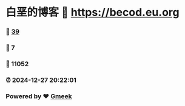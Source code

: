 # 白垩的博客 :link: https://becod.eu.org 
### :page_facing_up: [39](https://becod.eu.org/tag.html) 
### :speech_balloon: 7 
### :hibiscus: 11052 
### :alarm_clock: 2024-12-27 20:22:01 
### Powered by :heart: [Gmeek](https://github.com/Meekdai/Gmeek)
